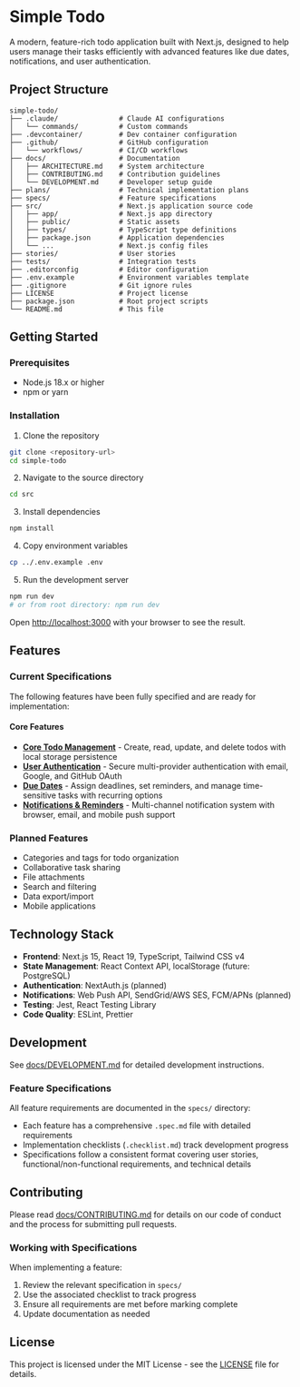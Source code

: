# Simple Todo

A modern, feature-rich todo application built with Next.js, designed to help users manage their tasks efficiently with advanced features like due dates, notifications, and user authentication.

## Project Structure

```
simple-todo/
├── .claude/               # Claude AI configurations
│   └── commands/          # Custom commands
├── .devcontainer/         # Dev container configuration
├── .github/               # GitHub configuration
│   └── workflows/         # CI/CD workflows
├── docs/                  # Documentation
│   ├── ARCHITECTURE.md    # System architecture
│   ├── CONTRIBUTING.md    # Contribution guidelines
│   └── DEVELOPMENT.md     # Developer setup guide
├── plans/                 # Technical implementation plans
├── specs/                 # Feature specifications
├── src/                   # Next.js application source code
│   ├── app/               # Next.js app directory
│   ├── public/            # Static assets
│   ├── types/             # TypeScript type definitions
│   ├── package.json       # Application dependencies
│   └── ...                # Next.js config files
├── stories/               # User stories
├── tests/                 # Integration tests
├── .editorconfig          # Editor configuration
├── .env.example           # Environment variables template
├── .gitignore             # Git ignore rules
├── LICENSE                # Project license
├── package.json           # Root project scripts
└── README.md              # This file
```

## Getting Started

### Prerequisites

- Node.js 18.x or higher
- npm or yarn

### Installation

1. Clone the repository
```bash
git clone <repository-url>
cd simple-todo
```

2. Navigate to the source directory
```bash
cd src
```

3. Install dependencies
```bash
npm install
```

4. Copy environment variables
```bash
cp ../.env.example .env
```

5. Run the development server
```bash
npm run dev
# or from root directory: npm run dev
```

Open [http://localhost:3000](http://localhost:3000) with your browser to see the result.

## Features

### Current Specifications

The following features have been fully specified and are ready for implementation:

#### Core Features
- **[Core Todo Management](specs/core-todo.spec.md)** - Create, read, update, and delete todos with local storage persistence
- **[User Authentication](specs/user-auth.spec.md)** - Secure multi-provider authentication with email, Google, and GitHub OAuth
- **[Due Dates](specs/due-dates.spec.md)** - Assign deadlines, set reminders, and manage time-sensitive tasks with recurring options
- **[Notifications & Reminders](specs/notifications.spec.md)** - Multi-channel notification system with browser, email, and mobile push support

### Planned Features
- Categories and tags for todo organization
- Collaborative task sharing
- File attachments
- Search and filtering
- Data export/import
- Mobile applications

## Technology Stack

- **Frontend**: Next.js 15, React 19, TypeScript, Tailwind CSS v4
- **State Management**: React Context API, localStorage (future: PostgreSQL)
- **Authentication**: NextAuth.js (planned)
- **Notifications**: Web Push API, SendGrid/AWS SES, FCM/APNs (planned)
- **Testing**: Jest, React Testing Library
- **Code Quality**: ESLint, Prettier

## Development

See [docs/DEVELOPMENT.md](docs/DEVELOPMENT.md) for detailed development instructions.

### Feature Specifications

All feature requirements are documented in the `specs/` directory:
- Each feature has a comprehensive `.spec.md` file with detailed requirements
- Implementation checklists (`.checklist.md`) track development progress
- Specifications follow a consistent format covering user stories, functional/non-functional requirements, and technical details

## Contributing

Please read [docs/CONTRIBUTING.md](docs/CONTRIBUTING.md) for details on our code of conduct and the process for submitting pull requests.

### Working with Specifications

When implementing a feature:
1. Review the relevant specification in `specs/`
2. Use the associated checklist to track progress
3. Ensure all requirements are met before marking complete
4. Update documentation as needed

## License

This project is licensed under the MIT License - see the [LICENSE](LICENSE) file for details.
